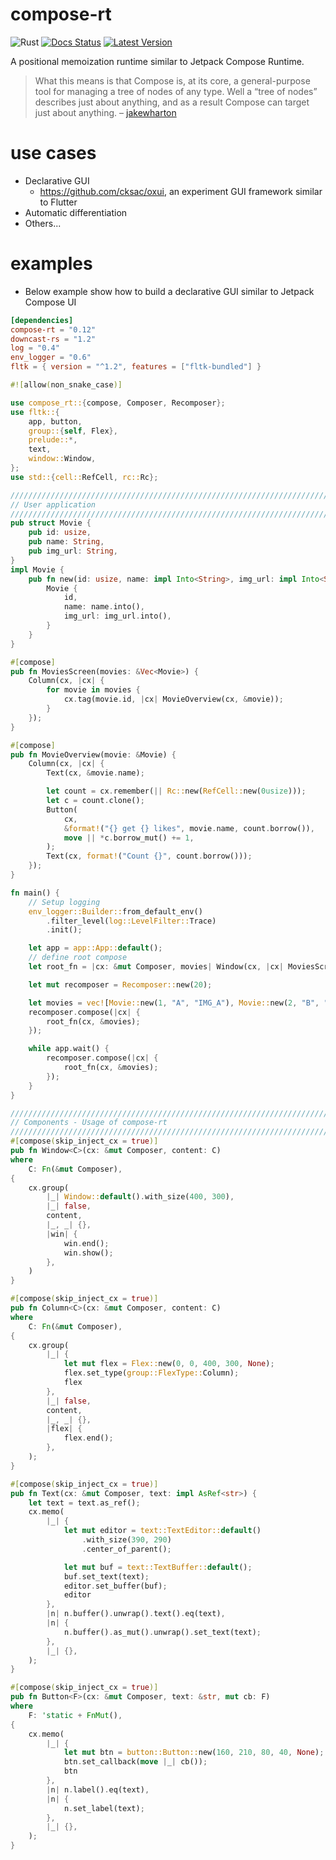 # compose-rt
![Rust](https://github.com/cksac/compose-rt/workflows/Rust/badge.svg)
[![Docs Status](https://docs.rs/compose-rt/badge.svg)](https://docs.rs/compose-rt)
[![Latest Version](https://img.shields.io/crates/v/compose-rt.svg)](https://crates.io/crates/compose-rt)

A positional memoization runtime similar to Jetpack Compose Runtime.

>What this means is that Compose is, at its core, a general-purpose tool for managing a tree of nodes of any type. Well a “tree of nodes” describes just about anything, and as a result Compose can target just about anything. – [jakewharton](https://jakewharton.com/a-jetpack-compose-by-any-other-name/)

# use cases
- Declarative GUI
    - https://github.com/cksac/oxui, an experiment GUI framework similar to Flutter
- Automatic differentiation
- Others...

# examples
- Below example show how to build a declarative GUI similar to Jetpack Compose UI

```toml
[dependencies]
compose-rt = "0.12"
downcast-rs = "1.2"
log = "0.4"
env_logger = "0.6"
fltk = { version = "^1.2", features = ["fltk-bundled"] }
```

```rust
#![allow(non_snake_case)]

use compose_rt::{compose, Composer, Recomposer};
use fltk::{
    app, button,
    group::{self, Flex},
    prelude::*,
    text,
    window::Window,
};
use std::{cell::RefCell, rc::Rc};

////////////////////////////////////////////////////////////////////////////
// User application
////////////////////////////////////////////////////////////////////////////
pub struct Movie {
    pub id: usize,
    pub name: String,
    pub img_url: String,
}
impl Movie {
    pub fn new(id: usize, name: impl Into<String>, img_url: impl Into<String>) -> Self {
        Movie {
            id,
            name: name.into(),
            img_url: img_url.into(),
        }
    }
}

#[compose]
pub fn MoviesScreen(movies: &Vec<Movie>) {
    Column(cx, |cx| {
        for movie in movies {
            cx.tag(movie.id, |cx| MovieOverview(cx, &movie));
        }
    });
}

#[compose]
pub fn MovieOverview(movie: &Movie) {
    Column(cx, |cx| {
        Text(cx, &movie.name);

        let count = cx.remember(|| Rc::new(RefCell::new(0usize)));
        let c = count.clone();
        Button(
            cx,
            &format!("{} get {} likes", movie.name, count.borrow()),
            move || *c.borrow_mut() += 1,
        );
        Text(cx, format!("Count {}", count.borrow()));
    });
}

fn main() {
    // Setup logging
    env_logger::Builder::from_default_env()
        .filter_level(log::LevelFilter::Trace)
        .init();

    let app = app::App::default();
    // define root compose
    let root_fn = |cx: &mut Composer, movies| Window(cx, |cx| MoviesScreen(cx, movies));

    let mut recomposer = Recomposer::new(20);

    let movies = vec![Movie::new(1, "A", "IMG_A"), Movie::new(2, "B", "IMG_B")];
    recomposer.compose(|cx| {
        root_fn(cx, &movies);
    });

    while app.wait() {
        recomposer.compose(|cx| {
            root_fn(cx, &movies);
        });
    }
}

////////////////////////////////////////////////////////////////////////////
// Components - Usage of compose-rt
////////////////////////////////////////////////////////////////////////////
#[compose(skip_inject_cx = true)]
pub fn Window<C>(cx: &mut Composer, content: C)
where
    C: Fn(&mut Composer),
{
    cx.group(
        |_| Window::default().with_size(400, 300),
        |_| false,
        content,
        |_, _| {},
        |win| {
            win.end();
            win.show();
        },
    )
}

#[compose(skip_inject_cx = true)]
pub fn Column<C>(cx: &mut Composer, content: C)
where
    C: Fn(&mut Composer),
{
    cx.group(
        |_| {
            let mut flex = Flex::new(0, 0, 400, 300, None);
            flex.set_type(group::FlexType::Column);
            flex
        },
        |_| false,
        content,
        |_, _| {},
        |flex| {
            flex.end();
        },
    );
}

#[compose(skip_inject_cx = true)]
pub fn Text(cx: &mut Composer, text: impl AsRef<str>) {
    let text = text.as_ref();
    cx.memo(
        |_| {
            let mut editor = text::TextEditor::default()
                .with_size(390, 290)
                .center_of_parent();

            let mut buf = text::TextBuffer::default();
            buf.set_text(text);
            editor.set_buffer(buf);
            editor
        },
        |n| n.buffer().unwrap().text().eq(text),
        |n| {
            n.buffer().as_mut().unwrap().set_text(text);
        },
        |_| {},
    );
}

#[compose(skip_inject_cx = true)]
pub fn Button<F>(cx: &mut Composer, text: &str, mut cb: F)
where
    F: 'static + FnMut(),
{
    cx.memo(
        |_| {
            let mut btn = button::Button::new(160, 210, 80, 40, None);
            btn.set_callback(move |_| cb());
            btn
        },
        |n| n.label().eq(text),
        |n| {
            n.set_label(text);
        },
        |_| {},
    );
}
```